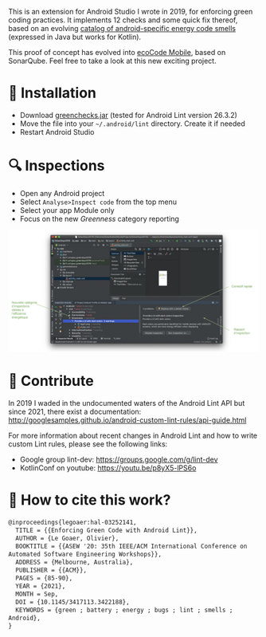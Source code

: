 This is an extension for Android Studio I wrote in 2019, for enforcing green coding practices. It implements 12 checks and some quick fix thereof, based on an evolving [catalog of android-specific energy code smells](https://olegoaer.perso.univ-pau.fr/android-energy-smells/) (expressed in Java but works for Kotlin).

This proof of concept has evolved into [ecoCode Mobile](https://github.com/cnumr/ecoCode/tree/main/src/android-plugin), based on SonarQube. Feel free to take a look at this new exciting project.

# 💾 Installation
* Download [greenchecks.jar](./assets/greenchecks.jar) (tested for Android Lint version 26.3.2)
* Move the file into your `~/.android/lint` directory. Create it if needed
* Restart Android Studio

# 🔍 Inspections
* Open any Android project
* Select `Analyse>Inspect code` from the top menu
* Select your app Module only
* Focus on the new *Greenness* category reporting

![alt text](./assets/screenshot.png)

# 🫵 Contribute

In 2019 I waded in the undocumented waters of the Android Lint API but since 2021, there exist a documentation: http://googlesamples.github.io/android-custom-lint-rules/api-guide.html

For more information about recent changes in Android Lint and how to write custom Lint rules, please see the following links:
* Google group lint-dev: https://groups.google.com/g/lint-dev
* KotlinConf on youtube: https://youtu.be/p8yX5-lPS6o

# 🔗 How to cite this work?
```
@inproceedings{legoaer:hal-03252141,
  TITLE = {{Enforcing Green Code with Android Lint}},
  AUTHOR = {Le Goaer, Olivier},
  BOOKTITLE = {{ASEW '20: 35th IEEE/ACM International Conference on Automated Software Engineering Workshops}},
  ADDRESS = {Melbourne, Australia},
  PUBLISHER = {{ACM}},
  PAGES = {85-90},
  YEAR = {2021},
  MONTH = Sep,
  DOI = {10.1145/3417113.3422188},
  KEYWORDS = {green ; battery ; energy ; bugs ; lint ; smells ; Android},
}
```
